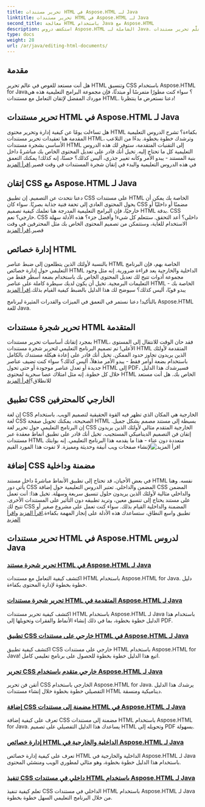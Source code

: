 ```yaml
---
title: تحرير مستندات HTML في Aspose.HTML لـ Java
linktitle: تحرير مستندات HTML في Aspose.HTML لـ Java
second_title: معالجة HTML باستخدام Java مع Aspose.HTML
description: استكشف دروس Aspose.HTML الشاملة لـ Java. تعلَّم تحرير مستندات HTML وتنفيذ CSS وإدارة المحتوى باستخدام أدلة خطوة بخطوة.
type: docs
weight: 28
url: /ar/java/editing-html-documents/
---
```

## مقدمة

هل أنت مستعد للغوص في عالم تحرير HTML وتنسيق CSS باستخدام Aspose.HTML for Java؟ سواء كنت مطورًا متمرسًا أو مبتدئًا، فإن مجموعة البرامج التعليمية هذه هي موردك المفضل لإتقان التعامل مع مستندات HTML. دعنا نستعرض ما ينتظرنا!

## تحرير مستندات HTML في Aspose.HTML لـ Java

هل تساءلت يومًا عن كيفية إدارة وتحرير محتوى HTML بكفاءة؟ تشرح الدروس التعليمية المقدمة هنا تعقيدات تحرير مستندات HTML، وترشدك خطوة بخطوة. بدءًا من التلاعب الأساسي بشجرة مستندات HTML إلى التقنيات المتقدمة، ستوفر لك هذه الدروس التعليمية كل ما تحتاج إليه. تخيل أنك قادر على تعديل المحتوى الخاص بك مباشرةً داخل بنية المستند - يبدو الأمر وكأنه تغيير جذري، أليس كذلك؟ حسنًا، إنه كذلك! يمكنك التعمق في هذه الدروس التعليمية والبدء في إتقان شجرة المستندات في وقت قصير.[اقرأ المزيد](./edit-html-document-tree/)

## إتقان CSS مع Aspose.HTML لـ Java

 دعنا نتحدث عن التصميم. إن تطبيق CSS على مستندات HTML الخاصة بك يمكن أن يحول المحتوى العادي إلى تحفة فنية جذابة بصريًا. سواء كان CSS مضمنًا أو داخليًا أو خارجيًا، فإن البرامج التعليمية المدرجة هنا تعلمك كيفية تصميم HTML بدقة. CSS خارجي؟ نعم. CSS داخلي؟ أعد التحقق. ستتعلم كل شيء! وأفضل جزء؟ هذه الأدلة سهلة الاستخدام للغاية، وستتمكن من تصميم المحتوى الخاص بك مثل المحترفين في وقت قصير.[اقرأ المزيد](./apply-external-css-html-documents/)

## إدارة خصائص HTML

بالنسبة لأولئك الذين يتطلعون إلى ضبط عناصر HTML الخاصة بهم، فإن البرنامج التعليمي حول إدارة خصائص HTML الداخلية والخارجية يعد قراءة ضرورية. إنه مثل وجود مجموعة أدوات تتيح لك تعديل المحتوى الخاص بك باستخدام بضعة أسطر فقط من التعليمات البرمجية. تخيل أن يكون لديك سيطرة كاملة على عناصر HTML الخاصة بك - يبدو قويًا، أليس كذلك؟ سيوضح لك هذا الدليل بالضبط كيفية القيام بذلك.[اقرأ المزيد](./manage-inner-outer-html-properties/)

بالتأكيد! دعنا نستمر في التعمق في الميزات والقدرات المثيرة لبرنامج Aspose.HTML للغة Java.

## تحرير شجرة مستندات HTML المتقدمة

بمجرد إتقانك أساسيات تحرير مستندات HTML، فقد حان الوقت للانتقال إلى المستوى الأعلى! تم تصميم البرنامج التعليمي لتحرير شجرة مستندات HTML المتقدمة لأولئك الذين يريدون تجاوز حدود الممكن. تخيل أنك قادر على إعادة هيكلة مستندك بالكامل باستخدام بضعة أوامر فقط - يبدو الأمر مذهلاً، أليس كذلك؟ سواء كنت تضيف عناصر جديدة أو تعدل عناصر موجودة أو حتى تحول HTML إلى PDF، فسيرشدك هذا الدليل خلال كل خطوة. إنه مثل امتلاك عصا سحرية لمحتوى HTML الخاص بك. هل أنت مستعد للانطلاق؟[اقرأ المزيد](./advanced-html-document-tree-editing/)

## تطبيق CSS الخارجي كالمحترفين

إن لغة CSS الخارجية هي المكان الذي تظهر فيه القوة الحقيقية لتصميم الويب. باستخدام لغة CSS الصحيحة، يمكنك تحويل صفحة HTML بسيطة إلى مستند مصمم بشكل جميل. إن البرنامج التعليمي حول تحرير لغة CSS الخارجية المتقدم مثالي لأولئك الذين يريدون إتقان فن التصميم الديناميكي المستجيب. تخيل أنك قادر على تطبيق أنماط معقدة عبر مستندات HTML متعددة دون عناء - هذا ما يقدمه هذا البرنامج التعليمي. إنه بوابتك لإنشاء صفحات ويب أنيقة وحديثة ومميزة. لا تفوت هذا المورد القيم![اقرأ المزيد](./advanced-external-css-editing/)

## إضافة CSS مضمنة وداخلية

في بعض الأحيان، قد تحتاج إلى تطبيق الأنماط مباشرةً داخل مستند HTML نفسه. وهنا يأتي دور CSS المضمن والداخلي. تعتبر الدروس التعليمية حول إضافة CSS المضمن والداخلي مثالية لأولئك الذين يريدون حلول تنسيق سريعة وسهلة. تخيل هذا: أنت تعمل على مستند يحتاج إلى تنسيق معين، وتريد تطبيقه دون التأثير على المستندات الأخرى. تتيح لك CSS المضمنة والداخلية القيام بذلك. سواء كنت تعمل على مشروع صغير أو تطبيق واسع النطاق، ستساعدك هذه الأدلة على إنجاز المهمة بكفاءة.[اقرأ المزيد](./add-inline-css-html-documents/) و[اقرأ المزيد](./implement-internal-css-html-documents/)

## تحرير مستندات HTML في Aspose.HTML لدروس Java
### [تحرير شجرة مستند HTML في Aspose.HTML لـ Java](./edit-html-document-tree/)
اكتشف كيفية التعامل مع مستندات HTML باستخدام Aspose.HTML for Java. دليل خطوة بخطوة لإدارة المحتوى بكفاءة.
### [تحرير شجرة مستندات HTML المتقدمة في Aspose.HTML لـ Java](./advanced-html-document-tree-editing/)
اكتشف كيفية تحرير مستندات HTML باستخدام Aspose.HTML لـ Java باستخدام هذا الدليل خطوة بخطوة، بما في ذلك إنشاء الأنماط والفقرات وتحويلها إلى PDF.
### [تطبيق CSS خارجي على مستندات HTML في Aspose.HTML لـ Java](./apply-external-css-html-documents/)
اكتشف كيفية تطبيق CSS خارجي على مستندات HTML باستخدام Aspose.HTML for Java! اتبع هذا الدليل خطوة بخطوة للحصول على برنامج تعليمي كامل.
### [تحرير CSS خارجي متقدم باستخدام Aspose.HTML لـ Java](./advanced-external-css-editing/)
أتقن فن تحرير CSS الخارجي باستخدام Aspose.HTML for Java. يرشدك هذا الدليل التفصيلي خطوة بخطوة خلال إنشاء مستندات HTML ديناميكية ومنسقة.
### [إضافة CSS مضمنة إلى مستندات HTML في Aspose.HTML لـ Java](./add-inline-css-html-documents/)
تعرف على كيفية إضافة CSS مضمنة إلى مستندات HTML باستخدام Aspose.HTML for Java. يساعدك هذا الدليل التفصيلي على تصميم HTML وتحويله إلى PDF بسهولة.
### [إدارة خصائص HTML الداخلية والخارجية في Aspose.HTML لـ Java](./manage-inner-outer-html-properties/)
تعرف على كيفية إدارة خصائص HTML الداخلية والخارجية في Aspose.HTML لـ Java باستخدام هذا الدليل خطوة بخطوة، وهو مثالي لمطوري الويب ومنشئي المحتوى.
### [تنفيذ CSS داخلي في مستندات HTML باستخدام Aspose.HTML لـ Java](./implement-internal-css-html-documents/)
تعلم كيفية تنفيذ CSS الداخلي في مستندات HTML باستخدام Aspose.HTML لـ Java من خلال البرنامج التعليمي السهل خطوة بخطوة.